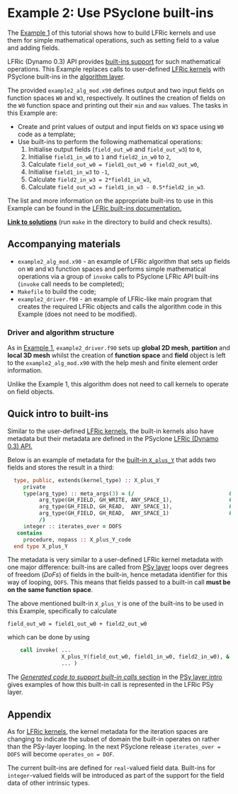 # Example 2: Use PSyclone built-ins

The [Example 1](../example1) of this tutorial shows how to build LFRic
kernels and use them for simple mathematical operations, such as
setting field to a value and adding fields.

LFRic (Dynamo 0.3) API provides
[built-ins support](
https://psyclone.readthedocs.io/en/stable/dynamo0p3.html#built-ins)
for such mathematical operations. This Example replaces calls to
user-defined [LFRic kernels](../background/LFRic_kernel.md) with PSyclone
built-ins in the [algorithm layer](../background/LFRic_algorithm.md).

The provided `example2_alg_mod.x90` defines output and two input
fields on function spaces `W0` and `W3`, respectively. It outlines
the creation of fields on the `W0` function space and printing out
their `min` and `max` values. The tasks in this Example are:
* Create and print values of output and input fields on `W3` space
  using `W0` code as a template;
* Use built-ins to perform the following mathematical operations:
  1. Initialise output fields (`field_out_w0` and `field_out_w3`) to `0`,
  2. Initialise `field1_in_w0` to `1` and `field2_in_w0` to `2`,
  3. Calculate `field_out_w0 = field1_out_w0 + field2_out_w0`,
  4. Initialise `field1_in_w3` to `-1`,
  5. Calculate `field2_in_w3 = 2*field1_in_w3`,
  6. Calculate `field_out_w3 = field1_in_w3 - 0.5*field2_in_w3`.

The list and more information on the appropriate built-ins to use
in this Example can be found in the [LFRic built-ins documentation.](
https://psyclone.readthedocs.io/en/stable/dynamo0p3.html#built-ins)

[**Link to solutions**](solutions) (run `make` in the directory
to build and check results).

## Accompanying materials

* `example2_alg_mod.x90` - an example of LFRic algorithm that sets up
  fields on `W0` and `W3` function spaces and performs simple mathematical
  operations via a group of `invoke` calls to PSyclone LFRic API built-ins
  (`invoke` call needs to be completed);
* `Makefile` to build the code;
* `example2_driver.f90` - an example of LFRic-like main program that
  creates the required LFRic objects and calls the algorithm code in
  this Example (does not need to be modified).

### Driver and algorithm structure

As in [Example 1](
../example1/README.md#driver-and-algorithm-structure),
`example2_driver.f90` sets up  **global 2D mesh**, **partition** and
**local 3D mesh** whilst the creation of **function space** and
**field** object is left to the `example2_alg_mod.x90` with the
help mesh and finite element order information.

Unlike the Example 1, this algorithm does not need to call kernels
to operate on field objects.

## Quick intro to built-ins

Similar to the user-defined [LFRic kernels](../background/LFRic_kernel.md),
the built-in kernels also have metadata but their metadata are defined in
the PSyclone [LFRic (Dynamo 0.3) API.](
https://psyclone.readthedocs.io/en/stable/dynamo0p3.html)

Below is an example of metadata for the [built-in `X_plus_Y`](
https://psyclone.readthedocs.io/en/stable/dynamo0p3.html#x-plus-y)
that adds two fields and stores the result in a third:

```fortran
  type, public, extends(kernel_type) :: X_plus_Y
     private
     type(arg_type) :: meta_args(3) = (/                              &
          arg_type(GH_FIELD, GH_WRITE, ANY_SPACE_1),                  &
          arg_type(GH_FIELD, GH_READ,  ANY_SPACE_1),                  &
          arg_type(GH_FIELD, GH_READ,  ANY_SPACE_1)                   &
          /)
     integer :: iterates_over = DOFS
   contains
     procedure, nopass :: X_plus_Y_code
  end type X_plus_Y
```

The metadata is very similar to a user-defined LFRic kernel metadata
with one major difference: built-ins are called from [PSy layer](
../background/LFRic_PSy.md) loops over degrees of freedom (*DoFs*) of
fields in the built-in, hence metadata identifier for this way of looping,
`DOFS`. This means that fields passed to a built-in call **must be on
the same function space**.

The above mentioned built-in `X_plus_Y` is one of the built-ins to be
used in this Example, specifically to calculate

```
field_out_w0 = field1_out_w0 + field2_out_w0
```

which can be done by using

```fortran
    call invoke( ...
                 X_plus_Y(field_out_w0, field1_in_w0, field2_in_w0), &
                 ... )
```

The [*Generated code to support built-in calls* section](
../background/LFRic_PSy.md#generated-code-to-support-built-in-calls)
in the [PSy layer intro](../background/LFRic_PSy.md) gives examples
of how this built-in call is represented in the LFRic PSy layer.

## Appendix

As for [LFRic kernels](../background/LFRic_kernel.md#appendix), the
kernel metadata for the iteration spaces are changing to indicate the
subset of domain the built-in operates on rather than the PSy-layer
looping. In the next PSyclone release `iterates_over = DOFS` will
become `operates_on = DOF`.

The current built-ins are defined for `real`-valued field data.
Built-ins for `integer`-valued fields will be introduced as part
of the support for the field data of other intrinsic types.
